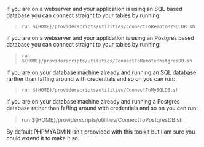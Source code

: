 If you are on a webserver and your application is using an SQL based database you can connect straight to your tables by running:

>     run ${HOME}/providerscripts/utilities/ConnectToRemoteMYSQLDB.sh

If you are on a webserver and your application is using an Postgres based database you can connect straight to your tables by running:

>     run ${HOME}/providerscripts/utilities/ConnectToRemotePostgresDB.sh

If you are on your database machine already and running an SQL database rarther than faffing around with credentials and so on you can run:

>     run ${HOME}/providerscripts/utilities/ConnectToMySQLDB.sh

If you are on your database machine already and running a Postgres database rather than faffing around with credentials and so on you can run:

>    run  ${HOME}/providerscripts/utilities/ConnectToPostgresDB.sh

By default PHPMYADMIN isn't proovided with this toolkit but I am sure you could extend it to make it so.

